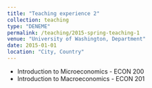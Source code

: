 ```yaml
---
title: "Teaching experience 2"
collection: teaching
type: "DENEME"
permalink: /teaching/2015-spring-teaching-1
venue: "University of Washington, Department"
date: 2015-01-01
location: "City, Country"
---
```


- Introduction to Microeconomics - ECON 200
- Introduction to Macroeconomics - ECON 201
